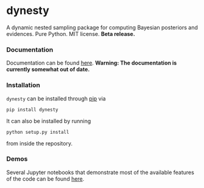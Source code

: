 dynesty
=======

A dynamic nested sampling package for computing Bayesian posteriors and
evidences. Pure Python. MIT license. **Beta release.**

### Documentation
Documentation can be found [here](https://dynesty.readthedocs.io).
**Warning: The documentation is currently somewhat out of date.**

### Installation
`dynesty` can be installed through [pip](https://pip.pypa.io/en/stable) via
```
pip install dynesty
```
It can also be installed by running
```
python setup.py install
```
from inside the repository.

### Demos
Several Jupyter notebooks that demonstrate most of the available features
of the code can be found 
[here](https://github.com/joshspeagle/dynesty/tree/master/demos).
